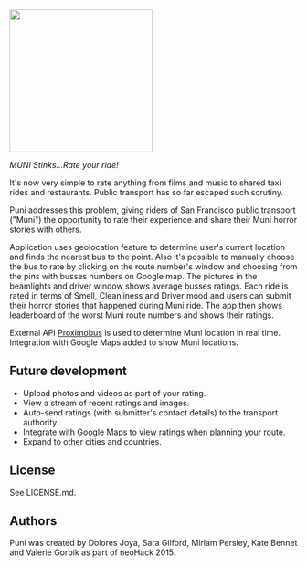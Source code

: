 <img src="https://github.com/doloresjoya/puni/blob/master/app/assets/images/puni_logo.png" align="center" width="250px" />

_MUNI Stinks...Rate your ride!_

It's now very simple to rate anything from films and music to shared taxi rides and restaurants. Public transport has so far escaped such scrutiny. 

Puni addresses this problem, giving riders of San Francisco public transport ("Muni") the opportunity to rate their experience and share their Muni horror stories with others.

Application uses geolocation feature to determine user's current location and finds the nearest bus to the point. Also it's possible to manually choose the bus to rate by clicking on the route number's window and choosing from the pins with busses numbers on Google map. The pictures in the beamlights and driver window shows average busses ratings. Each ride is rated in terms of Smell, Cleanliness and Driver mood and users can submit their horror stories that happened during Muni ride. The app then shows leaderboard of the worst Muni route numbers and shows their ratings. 

External API [Proximobus](https://github.com/apparentlymart/proximobus) is used to determine Muni location in real time.
Integration with Google Maps added to show Muni locations.
 

Future development
-------
- Upload photos and videos as part of your rating.
- View a stream of recent ratings and images.
- Auto-send ratings (with submitter's contact details) to the transport authority.
- Integrate with Google Maps to view ratings when planning your route.
- Expand to other cities and countries.

License
-------
See LICENSE.md.

Authors
-------
Puni was created by Dolores Joya, Sara Gilford, Miriam Persley, Kate Bennet and Valerie Gorbik as part of neoHack 2015.
